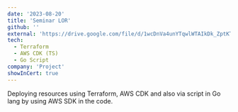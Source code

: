 ```yaml
---
date: '2023-08-20'
title: 'Seminar LOR'
github: ''
external: 'https://drive.google.com/file/d/1wcDnVa4unYTqwlWTAIkDk_ZptKTq7fu4/view?usp=drive_link'
tech:
  - Terraform
  - AWS CDK (TS)
  - Go Script
company: 'Project'
showInCert: true
---
```


Deploying resources using Terraform, AWS CDK and also via script in Go lang by using AWS SDK in the code.